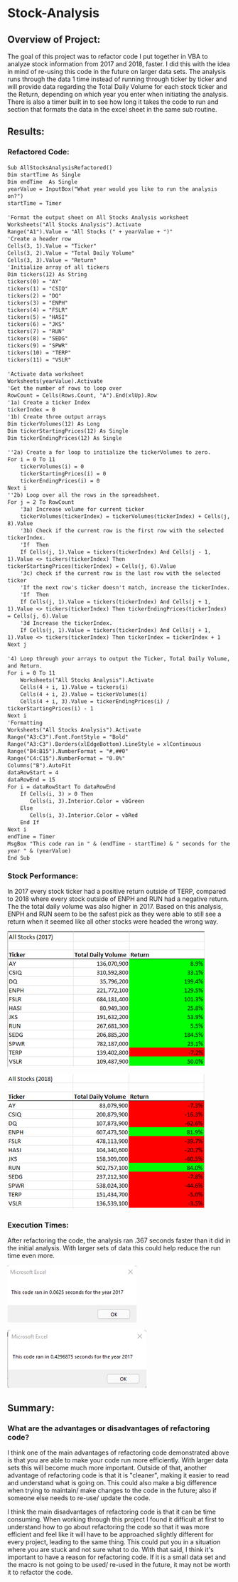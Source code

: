 # Stock-Analysis

## Overview of Project:

The goal of this project was to refactor code I put together in VBA to analyze stock information from 2017 and 2018, faster. I did this with the idea in mind of re-using this code in the future on larger data sets. The analysis runs through the data 1 time instead of running through ticker by ticker and will provide data regarding the Total Daily Volume for each stock ticker and the Return, depending on which year you enter when initiating the analysis. There is also a timer built in to see how long it takes the code to run and section that formats the data in the excel sheet in the same sub routine.  

## Results:

### Refactored Code: 
    Sub AllStocksAnalysisRefactored()
    Dim startTime As Single
    Dim endTime  As Single
    yearValue = InputBox("What year would you like to run the analysis on?")
    startTime = Timer
    
    'Format the output sheet on All Stocks Analysis worksheet
    Worksheets("All Stocks Analysis").Activate
    Range("A1").Value = "All Stocks (" + yearValue + ")"
    'Create a header row
    Cells(3, 1).Value = "Ticker"
    Cells(3, 2).Value = "Total Daily Volume"
    Cells(3, 3).Value = "Return"
    'Initialize array of all tickers
    Dim tickers(12) As String
    tickers(0) = "AY"
    tickers(1) = "CSIQ"
    tickers(2) = "DQ"
    tickers(3) = "ENPH"
    tickers(4) = "FSLR"
    tickers(5) = "HASI"
    tickers(6) = "JKS"
    tickers(7) = "RUN"
    tickers(8) = "SEDG"
    tickers(9) = "SPWR"
    tickers(10) = "TERP"
    tickers(11) = "VSLR"
    
    'Activate data worksheet
    Worksheets(yearValue).Activate
    'Get the number of rows to loop over
    RowCount = Cells(Rows.Count, "A").End(xlUp).Row
    '1a) Create a ticker Index
    tickerIndex = 0
    '1b) Create three output arrays
    Dim tickerVolumes(12) As Long
    Dim tickerStartingPrices(12) As Single
    Dim tickerEndingPrices(12) As Single
    
    ''2a) Create a for loop to initialize the tickerVolumes to zero.
    For i = 0 To 11
        tickerVolumes(i) = 0
        tickerStartingPrices(i) = 0
        tickerEndingPrices(i) = 0
    Next i
    ''2b) Loop over all the rows in the spreadsheet.
    For j = 2 To RowCount
        '3a) Increase volume for current ticker
        tickerVolumes(tickerIndex) = tickerVolumes(tickerIndex) + Cells(j, 8).Value
        '3b) Check if the current row is the first row with the selected tickerIndex.
        'If  Then
        If Cells(j, 1).Value = tickers(tickerIndex) And Cells(j - 1, 1).Value <> tickers(tickerIndex) Then tickerStartingPrices(tickerIndex) = Cells(j, 6).Value
        '3c) check if the current row is the last row with the selected ticker
        'If the next row's ticker doesn't match, increase the tickerIndex.
        'If  Then
        If Cells(j, 1).Value = tickers(tickerIndex) And Cells(j + 1, 1).Value <> tickers(tickerIndex) Then tickerEndingPrices(tickerIndex) = Cells(j, 6).Value
        '3d Increase the tickerIndex.
        If Cells(j, 1).Value = tickers(tickerIndex) And Cells(j + 1, 1).Value <> tickers(tickerIndex) Then tickerIndex = tickerIndex + 1
    Next j
    
    '4) Loop through your arrays to output the Ticker, Total Daily Volume, and Return.
    For i = 0 To 11
        Worksheets("All Stocks Analysis").Activate
        Cells(4 + i, 1).Value = tickers(i)
        Cells(4 + i, 2).Value = tickerVolumes(i)
        Cells(4 + i, 3).Value = tickerEndingPrices(i) / tickerStartingPrices(i) - 1
    Next i
    'Formatting
    Worksheets("All Stocks Analysis").Activate
    Range("A3:C3").Font.FontStyle = "Bold"
    Range("A3:C3").Borders(xlEdgeBottom).LineStyle = xlContinuous
    Range("B4:B15").NumberFormat = "#,##0"
    Range("C4:C15").NumberFormat = "0.0%"
    Columns("B").AutoFit
    dataRowStart = 4
    dataRowEnd = 15
    For i = dataRowStart To dataRowEnd
        If Cells(i, 3) > 0 Then
           Cells(i, 3).Interior.Color = vbGreen
        Else
           Cells(i, 3).Interior.Color = vbRed
        End If
    Next i
    endTime = Timer
    MsgBox "This code ran in " & (endTime - startTime) & " seconds for the year " & (yearValue)
    End Sub


### Stock Performance: 

In 2017 every stock ticker had a positive return outside of TERP, compared to 2018 where every stock outside of ENPH and RUN had a negative return. The the total daily volume was also higher in 2017. Based on this analysis, ENPH and RUN seem to be the safest pick as they were able to still see a return when it seemed like all other stocks were headed the wrong way. 

![2017_Results](https://github.com/ericajini/stock-analysis/blob/main/README_Screenshots/ASA_2017.png)

![2018_Results](https://github.com/ericajini/stock-analysis/blob/main/README_Screenshots/ASA_2018.png)


### Execution Times: 

After refactoring the code, the analysis ran .367 seconds faster than it did in the initial analysis. With larger sets of data this could help reduce the run time even more. 

![Refactored_Results](https://github.com/ericajini/stock-analysis/blob/main/README_Screenshots/timer_refactored.png)

![Initial_Results](https://github.com/ericajini/stock-analysis/blob/main/README_Screenshots/timer_initial.png)


## Summary: 

### What are the advantages or disadvantages of refactoring code?

I think one of the main advantages of refactoring code demonstrated above is that you are able to make your code run more efficiently. With larger data sets this will become much more important. Outside of that, another advantage of refactoring code is that it is "cleaner", making it easier to read and understand what is going on. This could also make a big difference when trying to maintain/ make changes to the code in the future; also if someone else needs to re-use/ update the code. 

I think the main disadvantages of refactoring code is that it can be time consuming. When working through this project I found it difficult at first to understand how to go about refactoring the code so that it was more efficient and feel like it will have to be approached slightly different for every project, leading to the same thing. This could put you in a situation where you are stuck and not sure what to do. With that said, I think it's important to have a reason for refactoring code. If it is a small data set and the macro is not going to be used/ re-used in the future, it may not be worth it to refactor the code.  


